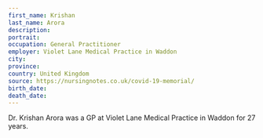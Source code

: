 ```yaml
---
first_name: Krishan
last_name: Arora
description: 
portrait: 
occupation: General Practitioner
employer: Violet Lane Medical Practice in Waddon
city: 
province: 
country: United Kingdom
source: https://nursingnotes.co.uk/covid-19-memorial/
birth_date: 
death_date: 
---
```


Dr. Krishan Arora was a GP at Violet Lane Medical Practice in Waddon for 27 years.